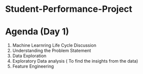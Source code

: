 # Student-Performance-Project

# Agenda (Day 1)

1. Machine Learnring Life Cycle Discussion
2. Understanding the Problem Statement
3. Data Exploration
4. Exploratory Data analysis ( To find the insights from the data)
5. Feature Engineering
